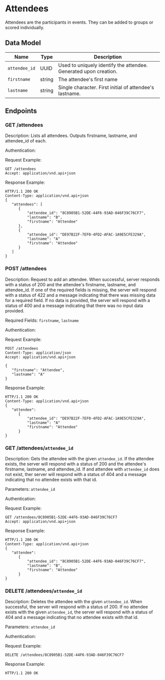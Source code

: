 # Attendees

Attendees are the participants in events. They can be added to groups or scored individually. 

## Data Model

Name | Type  | Description 
---- | ---- | -----------
`attendee_id` | UUID | Used to uniquely identify the attendee. Generated upon creation.
`firstname` | string | The attendee's first name
`lastname` | string | Single character. First initial of attendee's lastname.

## Endpoints

### GET /attendees

Description: Lists all attendees. Outputs firstname, lastname, and attendee_id of each.

Authentication:

Request Example:
```
GET /attendees
Accept: application/vnd.api+json
```

Response Example:
```
HTTP/1.1 200 OK
Content-Type: application/vnd.api+json
{ 
   "attendees": [
      {
          "attendee_id": "8C8905B1-52DE-44F6-93AD-046F39C76CF7",
          "lastname": "B",
          "firstname": "Attendee"
      },
      {
          "attendee_id": "DE97B22F-7EF0-4FD2-AFAC-1A9E5CFE329A",
          "lastname": "A"
          "firstname": "Attendee"
      }
   ]
}
```

### POST /attendees

Description: Request to add an attendee. When successful, server responds with a status of 200 and the attendee's firstname, lastname, and attendee_id. If one of the required fields is missing, the server will respond with a status of 422 and a message indicating that there was missing data for a required field. If no data is provided, the server will respond with a status of 400 and a message indicating that there was no input data provided. 

Required Fields: `firstname`, `lastname`

Authentication:

Request Example:
```
POST /attendees
Content-Type: application/json
Accept: application/vnd.api+json

{
   "firstname": "Attendee",
   "lastname": "A"
}
```

Response Example:
```
HTTP/1.1 200 OK
Content-Type: application/vnd.api+json
{ 
   "attendee":
      {
          "attendee_id": "DE97B22F-7EF0-4FD2-AFAC-1A9E5CFE329A",
          "lastname": "A"
          "firstname": "Attendee"
      }
}
```

### GET /attendees/`attendee_id`

Description: Gets the attendee with the given `attendee_id`. If the attendee exists, the server will respond with a status of 200 and the attendee's firstname, lastname, and attendee_id. If and attendee with `attendee_id` does not exist, ther server will respond with a status of 404 and a message indicating that no attendee exists with that id.

Parameters: `attendee_id`

Authentication:

Request Example:
```
GET /attendees/8C8905B1-52DE-44F6-93AD-046F39C76CF7
Accept: application/vnd.api+json
```

Response Example:
```
HTTP/1.1 200 OK
Content-Type: application/vnd.api+json
{ 
   "attendee":
      {
          "attendee_id": "8C8905B1-52DE-44F6-93AD-046F39C76CF7",
          "lastname": "B",
          "firstname": "Attendee"
      }
}
```

### DELETE /attendees/`attendee_id`

Description: Deletes the attendee with the given `attendee_id`. When successful, the server will respond with a status of 200. If no attendee exists with the given `attendee_id`, the server will respond with a status of 404 and a message indicating that no attendee exists with that id. 

Parameters: `attendee_id`

Authentication:

Request Example:
```
DELETE /attendees/8C8905B1-52DE-44F6-93AD-046F39C76CF7
```

Response Example:
```
HTTP/1.1 200 OK
```

